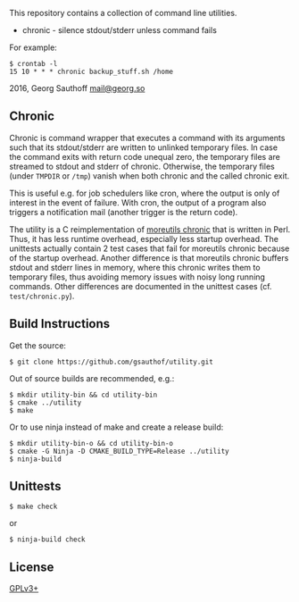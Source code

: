 This repository contains a collection of command line utilities.

- chronic - silence stdout/stderr unless command fails

For example:

    $ crontab -l
    15 10 * * * chronic backup_stuff.sh /home


2016, Georg Sauthoff <mail@georg.so>

## Chronic

Chronic is command wrapper that executes a command with its
arguments such that its stdout/stderr are written to unlinked
temporary files. In case the command exits with return code
unequal zero, the temporary files are streamed to stdout and
stderr of chronic. Otherwise, the temporary files (under `TMPDIR`
or `/tmp`) vanish when both chronic and the called chronic exit.

This is useful e.g. for job schedulers like cron, where
the output is only of interest in the event of failure. With
cron, the output of a program also triggers a notification mail
(another trigger is the return code).

The utility is a C reimplementation of [moreutils
chronic][moreutils] that is written in Perl. Thus, it has less
runtime overhead, especially less startup overhead.  The
unittests actually contain 2 test cases that fail for moreutils
chronic because of the startup overhead. Another difference is
that moreutils chronic buffers stdout and stderr lines in memory,
where this chronic writes them to temporary files, thus avoiding
memory issues with noisy long running commands. Other
differences are documented in the unittest cases (cf.
`test/chronic.py`).

## Build Instructions

Get the source:

    $ git clone https://github.com/gsauthof/utility.git

Out of source builds are recommended, e.g.:

    $ mkdir utility-bin && cd utility-bin
    $ cmake ../utility
    $ make

Or to use ninja instead of make and create a release build:

    $ mkdir utility-bin-o && cd utility-bin-o
    $ cmake -G Ninja -D CMAKE_BUILD_TYPE=Release ../utility
    $ ninja-build

## Unittests

    $ make check

or

    $ ninja-build check

## License

[GPLv3+][gpl]


[gpl]: https://www.gnu.org/licenses/gpl.html
[moreutils]: the://joeyh.name/code/moreutils/

